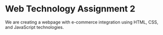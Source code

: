 # Web Technology Assignment 2
We are creating a webpage with e-commerce integration using HTML, CSS, and JavaScript technologies.
